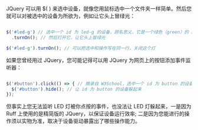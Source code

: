 
JQuery 可以用 $( ) 来选中设备，就像您用鼠标选中一个文件夹一样简单。然后您就可以对被选中的设备为所欲为，例如让它头上冒绿光：
  

```javascript

$('#led-g') // 选中一个 id 为 led-g 的设备，顾名思义，它是一个绿色（green）的 LED 灯
  .turnOn(); // 然后打开它，让它头上冒绿光

$('#led-g').turnOn(); // 可以把选中和操作写在同一行，关闭这个灯
```

如果您曾经用过 JQuery，您可能记得可以用 JQuery 为网页上的按钮添加事件监听器：
  

```javascript

$('#button').click(() => { // 摘录自 W3School，选中一个 id 为 button 的设备，当被按下时
  $('#button').hide(); // 让 id 为 button 的设备躲起来
});
```

但事实上您无法监听 LED 灯被你点按的事件，也没法让 LED 灯躲起来，一是因为 Ruff 上使用的是精简版的 JQuery，以保证设备运行效率; 二是因为您能进行的操作须以实物为准，取决于设备驱动暴露出了哪些操作能力。

